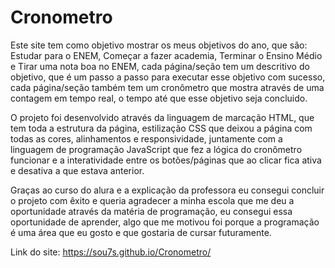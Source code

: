 # Cronometro
Este site tem como objetivo mostrar os meus objetivos do ano, que são: Estudar para o ENEM, Começar a fazer academia, Terminar o Ensino Médio e Tirar uma nota boa no ENEM, cada página/seção tem um descritivo do objetivo, que é um passo a passo para executar esse objetivo com sucesso, cada página/seção também tem um cronômetro que mostra através de uma contagem em tempo real, o tempo até que esse objetivo seja concluido.

O projeto foi desenvolvido através da linguagem de marcação HTML, que tem toda a estrutura da página, estilização CSS que deixou a página com todas as cores, alinhamentos e responsividade, juntamente com a linguagem de programação JavaScript que fez a lógica do cronômetro funcionar e a interatividade entre os botões/páginas que ao clicar fica ativa e desativa a que estava anterior.

Graças ao curso do alura e a explicação da professora eu consegui concluir o projeto com êxito e queria agradecer a minha escola que me deu a oportunidade através da matéria de programação, eu consegui essa oportunidade de aprender, algo que me motivou foi porque a programação é uma área que eu gosto e que gostaria de cursar futuramente.

Link do site: https://sou7s.github.io/Cronometro/
